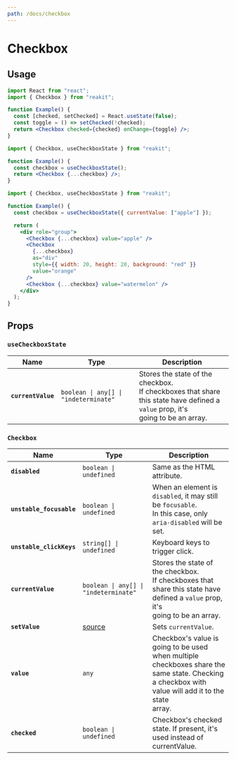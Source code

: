 ```yaml
---
path: /docs/checkbox
---
```


# Checkbox

## Usage

```jsx
import React from "react";
import { Checkbox } from "reakit";

function Example() {
  const [checked, setChecked] = React.useState(false);
  const toggle = () => setChecked(!checked);
  return <Checkbox checked={checked} onChange={toggle} />;
}
```

```jsx
import { Checkbox, useCheckboxState } from "reakit";

function Example() {
  const checkbox = useCheckboxState();
  return <Checkbox {...checkbox} />;
}
```

```jsx
import { Checkbox, useCheckboxState } from "reakit";

function Example() {
  const checkbox = useCheckboxState({ currentValue: ["apple"] });

  return (
    <div role="group">
      <Checkbox {...checkbox} value="apple" />
      <Checkbox
        {...checkbox}
        as="div"
        style={{ width: 20, height: 20, background: "red" }}
        value="orange"
      />
      <Checkbox {...checkbox} value="watermelon" />
    </div>
  );
}
```

## Props

<!-- This generated automatically -->

### `useCheckboxState`

| Name | Type | Description |
|------|------|-------------|
| **`currentValue`** | <code>boolean &#124; any[] &#124; "indeterminate"</code> | Stores the state of the checkbox.<br>If checkboxes that share this state have defined a `value` prop, it's<br>going to be an array. |

### `Checkbox`

| Name | Type | Description |
|------|------|-------------|
| **`disabled`** | <code>boolean &#124; undefined</code> | Same as the HTML attribute. |
| **`unstable_focusable`** | <code>boolean &#124; undefined</code> | When an element is `disabled`, it may still be `focusable`.<br>In this case, only `aria-disabled` will be set. |
| **`unstable_clickKeys`** | <code>string[] &#124; undefined</code> | Keyboard keys to trigger click. |
| **`currentValue`** | <code>boolean &#124; any[] &#124; "indeterminate"</code> | Stores the state of the checkbox.<br>If checkboxes that share this state have defined a `value` prop, it's<br>going to be an array. |
| **`setValue`** | [source](https://github.com/reakit/reakit/tree/master/packages/reakit/src/Checkbox/CheckboxState.ts#L18) | Sets `currentValue`. |
| **`value`** | <code>any</code> | Checkbox's value is going to be used when multiple checkboxes share the<br>same state. Checking a checkbox with value will add it to the state<br>array. |
| **`checked`** | <code>boolean &#124; undefined</code> | Checkbox's checked state. If present, it's used instead of currentValue. |
